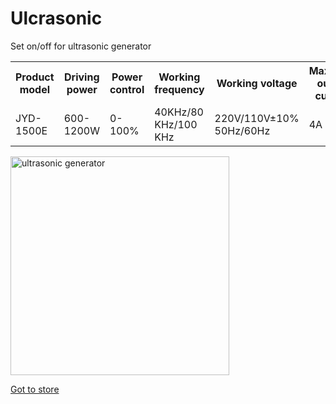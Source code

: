 # Ulcrasonic
Set on/off for ultrasonic generator

<table align="center">
  <tr>
    <th>Product model</th>
    <th>Driving power</th>
    <th>Power control</th>
    <th>Working frequency</th>
    <th>Working voltage</th>
    <th>Maximum output current</th>
    <th>Ambient temperature</th>
  </tr>
  <tr>
    <td>JYD-1500E</td>
    <td>600-1200W</td>
    <td>0-100%</td>
    <td>40KHz/80 KHz/100 KHz</td>
    <td>220V/110V±10% 50Hz/60Hz</td>
    <td>4A</td>
    <td>0-40ºC</td>
  </tr>
</table>

 <img src="https://image.made-in-china.com/43f34j00ihRrEcvmACbK/Jyd-1500e-Hot-Sale-Multi-Frequency-Ultrasonic-Wave-Generator.webp" width="350" title="ultrasonic generator" align="center">
 
 <a href="https://jydultrasonic.en.made-in-china.com/product/vOpaAsFxhQkz/China-Jyd-1500e-1200W-1500W-28-40-80-100-120kHz-MCU-Sweep-Multi-Frequency-Ultrasonic-Wave-Generator-for-Ultrasonic-Cleaning.html">Got to store</a>


